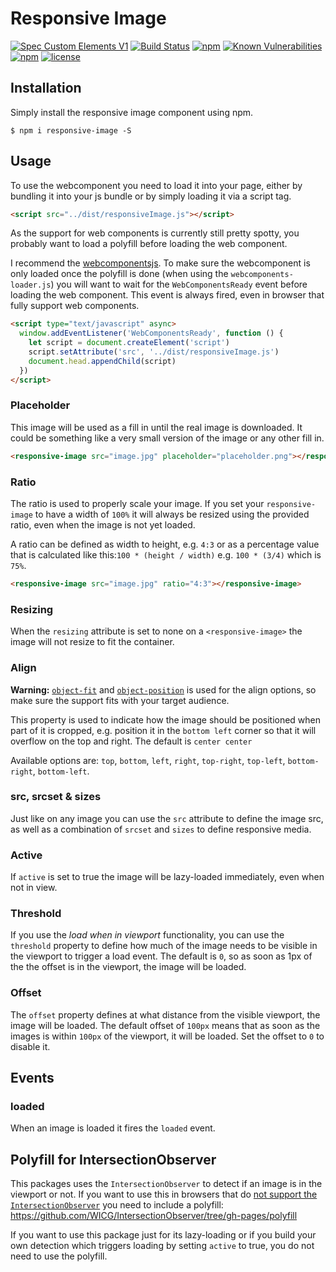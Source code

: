 # Responsive Image
[![Spec Custom Elements V1](https://img.shields.io/badge/spec-custom%20elements%20v1-F52757.svg?style=flat-square)](https://www.w3.org/TR/custom-elements/)
[![Build Status](https://img.shields.io/travis/nuclei/responsive-image/master.svg?style=flat-square)](https://travis-ci.org/nuclei/responsive-image) [![npm](https://img.shields.io/npm/v/responsive-image.svg?style=flat-square)](https://www.npmjs.com/package/responsive-image)
[![Known Vulnerabilities](https://snyk.io/test/github/nuclei/responsive-image/badge.svg?style=flat-square)](https://snyk.io/test/github/nuclei/responsive-image) [![npm](https://img.shields.io/npm/dt/responsive-image.svg?style=flat-square)](https://www.npmjs.com/package/responsive-image) [![license](https://img.shields.io/github/license/nuclei/responsive-image.svg?style=flat-square)](https://github.com/nuclei/responsive-image/blob/master/LICENSE)

## Installation
Simply  install the responsive image component using npm.
```
$ npm i responsive-image -S
```
## Usage
To use the webcomponent you need to load it into your page, either by bundling it into your js bundle or by simply loading it via a script tag.

```html
<script src="../dist/responsiveImage.js"></script>
```

As the support for web components is currently still pretty spotty, you probably want to load a polyfill before loading the web component.

I recommend the [webcomponentsjs](https://github.com/webcomponents/webcomponentsjs). To make sure the webcomponent is only loaded once the polyfill is done (when using the `webcomponents-loader.js`) you will want to wait for the `WebComponentsReady` event before loading the web component. This event is always fired, even in browser that fully support web components.

```html
<script type="text/javascript" async>
  window.addEventListener('WebComponentsReady', function () {
    let script = document.createElement('script')
    script.setAttribute('src', '../dist/responsiveImage.js')
    document.head.appendChild(script)
  })
</script>
```

### Placeholder
This image will be used as a fill in until the real image is downloaded. It could be something like a very small version of the image or any other fill in.

```html
<responsive-image src="image.jpg" placeholder="placeholder.png"></responsive-image>
```

### Ratio
The ratio is used to properly scale your image. If you set your `responsive-image` to have a width of `100%` it will always be resized using the provided ratio, even when the image is not yet loaded.

A ratio can be defined as width to height, e.g. `4:3` or as a percentage value that is calculated like this:`100 * (height / width)` e.g. `100 * (3/4)` which is `75%`.

```html
<responsive-image src="image.jpg" ratio="4:3"></responsive-image>
```

### Resizing
When the `resizing` attribute is set to none on a `<responsive-image>` the image will not resize to fit the container.

### Align
**Warning:** [`object-fit`](https://caniuse.com/#search=object-fit) and [`object-position`](https://caniuse.com/#search=object-fit) is used for the align options, so make sure the support fits with your target audience.

This property is used to indicate how the image should be positioned when part of it is cropped, e.g. position it in the `bottom left` corner so that it will overflow on the top and right. The default is `center center`

Available options are: `top`, `bottom`, `left`, `right`, `top-right`, `top-left`, `bottom-right`, `bottom-left`.

### src, srcset & sizes
Just like on any image you can use the `src` attribute to define the image src, as well as a combination of `srcset` and `sizes` to define responsive media.

### Active
If `active` is set to true the image will be lazy-loaded immediately, even when not in view.

### Threshold
If you use the *load when in viewport* functionality, you can use the `threshold` property to define how much of the image needs to be visible in the viewport to trigger a load event. The default is `0`, so as soon as 1px of the the offset is in the viewport, the image will be loaded.

### Offset
The `offset` property defines at what distance from the visible viewport, the image will be loaded. The default offset of `100px` means that as soon as the images is within `100px` of the viewport, it will be loaded. Set the offset to `0` to disable it.

## Events
### loaded
When an image is loaded it fires the `loaded` event.

## Polyfill for IntersectionObserver
This packages uses the `IntersectionObserver` to detect if an image is in the viewport or not. If you want to use this in browsers that do [not support the `IntersectionObserver`](http://caniuse.com/#search=IntersectionObserver) you need to include a polyfill: https://github.com/WICG/IntersectionObserver/tree/gh-pages/polyfill

If you want to use this package just for its lazy-loading or if you build your own detection which triggers loading by setting `active` to true, you do not need to use the polyfill.
